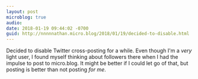 ```yaml
---
layout: post
microblog: true
audio: 
date: 2018-01-19 09:44:02 -0700
guid: http://nnnnnathan.micro.blog/2018/01/19/decided-to-disable.html
---
```

Decided to disable Twitter cross-posting for a while. Even though I'm a _very_ light user, I found myself thinking about followers there when I had the impulse to post to micro.blog. It might be better if I could let go of that, but posting is better than not posting _for me_.
